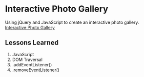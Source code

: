 # Interactive Photo Gallery

Using jQuery and JavaScript to create an interactive photo gallery.
[Interactive Photo Gallery](https://melvin-viana.github.io/interactivePhotoGallery/)

## Lessons Learned
1. JavaScript
2. DOM Traversal
3. .addEventListener()
4. .removeEventListener()
